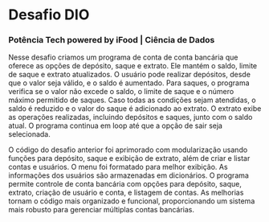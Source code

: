 # Desafio DIO

### Potência Tech powered by iFood | Ciência de Dados

Nesse desafio criamos um programa de conta de conta bancária que oferece as opções de depósito, saque e extrato.
Ele mantém o saldo, limite de saque e extrato atualizados. O usuário pode realizar depósitos, desde que o valor 
seja válido, e o saldo é aumentado. Para saques, o programa verifica se o valor não excede o saldo, o limite de 
saque e o número máximo permitido de saques. Caso todas as condições sejam atendidas, o saldo é reduzido e o valor 
do saque é adicionado ao extrato. O extrato exibe as operações realizadas, incluindo depósitos e saques, junto com 
o saldo atual. O programa continua em loop até que a opção de sair seja selecionada.





O código do desafio anterior foi aprimorado com modularização usando funções para depósito, saque e exibição de extrato, 
além de criar e listar contas e usuários. O menu foi formatado para melhor exibição. As informações dos usuários são 
armazenadas em dicionários. O programa permite controle de conta bancária com opções para depósito, saque, extrato, criação
de usuário e conta, e listagem de contas. As melhorias tornam o código mais organizado e funcional, proporcionando um sistema
mais robusto para gerenciar múltiplas contas bancárias.

